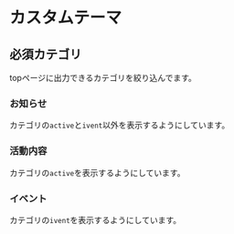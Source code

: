 # カスタムテーマ

## 必須カテゴリ

topページに出力できるカテゴリを絞り込んでます。

### お知らせ

カテゴリの`active`と`ivent`以外を表示するようにしています。

### 活動内容

カテゴリの`active`を表示するようにしています。

### イベント

カテゴリの`ivent`を表示するようにしています。
